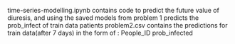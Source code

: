 time-series-modelling.ipynb contains code to predict the future value of diuresis, and using the saved models from problem 1 predicts the prob_infect of train data patients
problem2.csv contains the predictions for train data(after 7 days) in the form of :
People_ID prob_infected